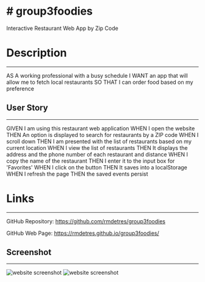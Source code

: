 # # group3foodies

Interactive Restaurant Web App by Zip Code

# Description

---

AS A working professional with a busy schedule
I WANT an app that will allow me to fetch local restaurants
SO THAT I can order food based on my preference

## User Story

---

GIVEN I am using this restaurant web application
WHEN I open the website
THEN An option is displayed to search for restaurants by a ZIP code
WHEN I scroll down
THEN I am presented with the list of restaurants based on my current location
WHEN I view the list of restaurants
THEN It displays the address and the phone number of each restaurant and distance
WHEN I copy the name of the restaurant
THEN I enter it to the input box for 'Favorites'
WHEN I click on the button
THEN It saves into a localStorage
WHEN I refresh the page
THEN the saved events persist

# Links

---

GitHub Repository: https://github.com/rmdetres/group3foodies

GitHub Web Page: https://rmdetres.github.io/group3foodies/

## Screenshot

---

![website screenshot](./assets/images/screenshot1.png)
![website screenshot](./assets/images/screenshot.png)